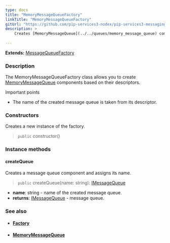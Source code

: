 ```yaml
---
type: docs
title: "MemoryMessageQueueFactory"
linkTitle: "MemoryMessageQueueFactory"
gitUrl: "https://github.com/pip-services3-nodex/pip-services3-messaging-nodex"
description: >
    Creates [MemoryMessageQueue](../../queues/memory_message_queue) components based on their descriptors.
   
---
```


**Extends:** [MessageQueueFactory](../message_queue_factory)

### Description

The MemoryMessageQueueFactory class allows you to create [MemoryMessageQueue](../../queues/memory_message_queue) components based on their descriptors.

Important points

-  The name of the created message queue is taken from its descriptor. 

### Constructors
Creates a new instance of the factory.

> `public` constructor()

### Instance methods

#### createQueue
Creates a message queue component and assigns its name.

> `public` createQueue(name: string): [IMessageQueue](../../queues/imessage_queue)

- **name**: string - name of the created message queue.
- **returns**: [IMessageQueue](../../queues/imessage_queue) - message queue.



### See also
- #### [Factory](../../../components/build/factory)
- #### [MemoryMessageQueue](../../queues/memory_message_queue)

